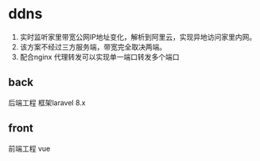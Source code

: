 # ddns
1. 实时监听家里带宽公网IP地址变化，解析到阿里云，实现异地访问家里内网。
2. 该方案不经过三方服务端，带宽完全取决两端。
3. 配合nginx 代理转发可以实现单一端口转发多个端口

## back
后端工程 框架laravel 8.x

## front
前端工程 vue 
